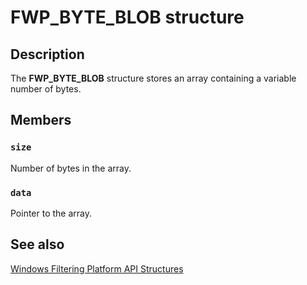 # FWP_BYTE_BLOB structure

## Description

The **FWP_BYTE_BLOB** structure stores an array containing a variable number of bytes.

## Members

### `size`

Number of bytes in the array.

### `data`

Pointer to the array.

## See also

[Windows Filtering Platform API Structures](https://learn.microsoft.com/windows/desktop/FWP/fwp-structs)